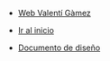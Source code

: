 * [Web Valentí Gàmez](https://valentigamez.com)

* [Ir al inicio](/)

* [Documento de diseño](ariadna/documento_diseno_de_software)